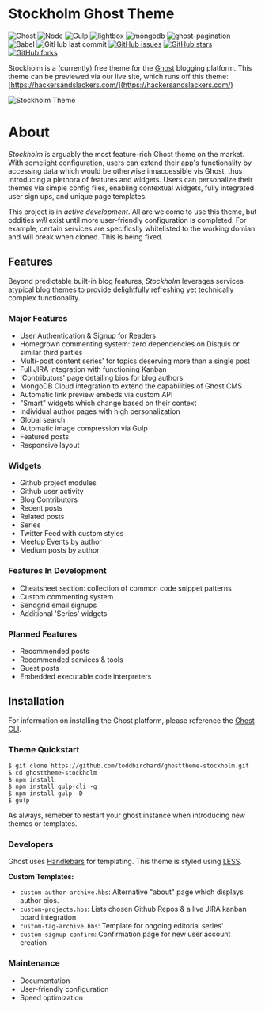# Stockholm Ghost Theme

![Ghost](https://img.shields.io/badge/ghost-2.6.1-lightgrey.svg?longCache=true&style=flat-square&logo=ghost&logoColor=white&colorB=656c82&colorA=36363e)
![Node](https://img.shields.io/badge/node-v10.13.0-green.svg?longCache=true&style=flat-square&logo=node.js&logoColor=white&colorB=339933&colorA=36363e)
![Gulp](https://img.shields.io/badge/gulp-v4.0.0-green.svg?longCache=true&style=flat-square&logo=gulp&logoColor=white&colorB=DA4648&colorA=36363e)
![lightbox](https://img.shields.io/badge/lightbox-v2.10.0-blue.svg?longCache=true&style=flat-square&colorA=36363e)
![mongodb](https://img.shields.io/badge/MongoDB--Atlas-v4.0-green.svg?longCache=true&style=flat-square&logo=MongoDB&logoColor=white&colorB=47A248&colorA=36363e)
![ghost-pagination](https://img.shields.io/badge/ghost--pagination-0.1.3-green.svg?longCache=true&style=flat-square&logoColor=white&colorA=36363e)
![Babel](https://img.shields.io/badge/@babel/core-7.1.2-yellow.svg?longCache=true&style=flat-square&logo=JavaScript&logoColor=white&colorB=FCC624&colorA=36363e)
![GitHub last commit](https://img.shields.io/github/last-commit/google/skia.svg?style=flat-square&colorA=36363e)
[![GitHub issues](https://img.shields.io/github/issues/toddbirchard/ghosttheme-stockholm.svg?style=flat-square)](https://github.com/toddbirchard/ghosttheme-stockholm/issues?colorB=FCC624&colorA=36363e)
[![GitHub stars](https://img.shields.io/github/stars/toddbirchard/ghosttheme-stockholm.svg?style=flat-square)](https://github.com/toddbirchard/ghosttheme-stockholm/stargazers?colorB=FCC624&colorA=36363e)
[![GitHub forks](https://img.shields.io/github/forks/toddbirchard/ghosttheme-stockholm.svg?style=flat-square&colorA=36363e)](https://github.com/toddbirchard/ghosttheme-stockholm/network)

Stockholm is a (currently) free theme for the [Ghost](https://github.com/TryGhost) blogging platform. This theme can be  previewed via our live site, which runs off this theme: [https://hackersandslackers.com/](https://hackersandslackers.com/)

![Stockholm Theme](https://github.com/toddbirchard/ghosttheme-stockholm/blob/master/assets/images/stockholm2.jpg)

# About

_Stockholm_ is arguably the most feature-rich Ghost theme on the market. With somelight  configuration, users can extend their app's functionality by accessing data which would be otherwise innaccessible vis Ghost, thus introducing a plethora of features and widgets.  Users can personalize their themes via simple config files, enabling contextual widgets, fully integrated user sign ups, and unique page templates. 

This project is in *active development*. All are welcome to use this theme, but oddities _will_ exist until more user-friendly configuration is completed. For example, certain services are specificslly whitelisted to the working domian and will break when cloned. This is being fixed.

## Features

Beyond predictable built-in blog features, *Stockholm* leverages services atypical blog themes to provide delightfully refreshing yet technically complex functionality.

### Major Features

- User Authentication & Signup for Readers
- Homegrown commenting system: zero dependencies on Disquis or similar third parties
- Multi-post content series' for topics deserving more than a single post
- Full JIRA integration with functioning Kanban
- 'Contributors' page detailing bios for blog authors
- MongoDB Cloud integration to extend the capabilities of Ghost CMS
- Automatic link preview embeds via custom API
- "Smart" widgets which change based on their context
- Individual author pages with high personalization
- Global search
- Automatic image compression via Gulp
- Featured posts
- Responsive layout

### Widgets

- Github project modules
- Github user activity
- Blog Contributors 
- Recent posts 
- Related posts 
- Series 
- Twitter Feed with custom styles
- Meetup Events by author
- Medium posts by author

### Features In Development

- Cheatsheet section: collection of common code snippet patterns
- Custom commenting system
- Sendgrid email signups
- Additional 'Series' widgets

### Planned Features

- Recommended posts
- Recommended services & tools
- Guest posts
- Embedded executable code interpreters

## Installation

For information on installing the Ghost platform, please reference the [Ghost CLI](https://docs.ghost.org/docs/cli-install).

### Theme Quickstart

```
$ git clone https://github.com/toddbirchard/ghosttheme-stockholm.git
$ cd ghosttheme-stockholm
$ npm install
$ npm install gulp-cli -g
$ npm install gulp -D
$ gulp
```
As always, remeber to restart your ghost instance when introducing new themes or templates.

### Developers

Ghost uses [Handlebars](http://handlebarsjs.com/) for templating. This theme is styled using [LESS](http://lesscss.org/).

**Custom Templates:**

- `custom-author-archive.hbs`: Alternative "about" page which displays author bios.
- `custom-projects.hbs`: Lists chosen Github Repos & a live JIRA kanban board integration
- `custom-tag-archive.hbs`: Template for ongoing editorial series'
- `custom-signup-confirm`: Confirmation page for new user account creation

### Maintenance

- Documentation
- User-friendly configuration
- Speed optimization

